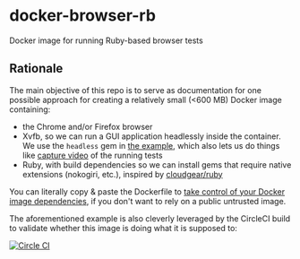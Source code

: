 # docker-browser-rb
Docker image for running Ruby-based browser tests

## Rationale

The main objective of this repo is to serve as documentation for one possible approach for creating a relatively small (<600 MB) Docker image containing:
  * the Chrome and/or Firefox browser
  * Xvfb, so we can run a GUI application headlessly inside the container. We use the `headless` gem in [the example](example), which also lets us do things like [capture video](https://github.com/leonid-shevtsov/headless#capturing-video) of the running tests
  * Ruby, with build dependencies so we can install gems that require native extensions (nokogiri, etc.), inspired by [cloudgear/ruby](https://github.com/cloudgear-images/ruby)

You can literally copy & paste the Dockerfile to [take control of your Docker image dependencies](https://engineering.riotgames.com/news/taking-control-your-docker-image), if you don't want to rely on a public untrusted image.

The aforementioned example is also cleverly leveraged by the CircleCI build to validate whether this image is doing what it is supposed to:

[![Circle CI](https://circleci.com/gh/smoll/docker-browser-rb.svg?style=svg)](https://circleci.com/gh/smoll/docker-browser-rb)
